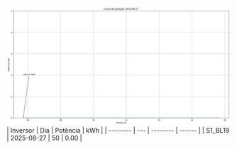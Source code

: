 ![My Image](27_08_2025-S1_BL19.png)
| Inversor | Dia | Potência | kWh    |
| -------- | --- | -------- | ------ |
| S1_BL19       | 2025-08-27  | 50       | 0.00 |